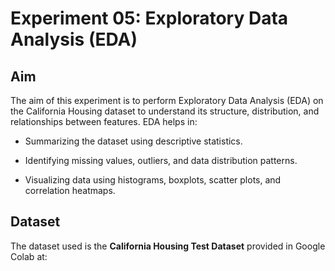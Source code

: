 # Experiment 05: Exploratory Data Analysis (EDA)

## Aim
The aim of this experiment is to perform Exploratory Data Analysis (EDA) on the California Housing dataset to understand its structure, distribution, and relationships between features.
EDA helps in:

- Summarizing the dataset using descriptive statistics.

- Identifying missing values, outliers, and data distribution patterns.

- Visualizing data using histograms, boxplots, scatter plots, and correlation heatmaps.

## Dataset
The dataset used is the **California Housing Test Dataset** provided in Google Colab at:
